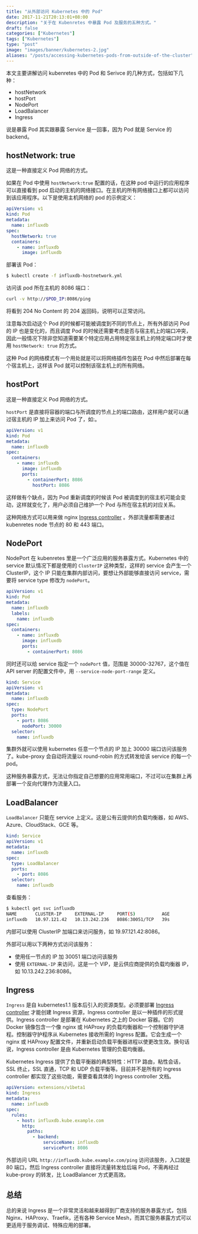 ```yaml
---
title: "从外部访问 Kubernetes 中的 Pod"
date: 2017-11-21T20:13:01+08:00
description: "关于在 Kubenretes 中暴露 Pod 及服务的五种方式。"
draft: false
categories: ["Kubernetes"]
tags: ["Kubernetes"]
type: "post"
image: "images/banner/kubernetes-2.jpg"
aliases: "/posts/accessing-kubernetes-pods-from-outside-of-the-cluster"
---
```


本文主要讲解访问 kubenretes 中的 Pod 和 Serivce 的几种方式，包括如下几种：

- hostNetwork
- hostPort
- NodePort
- LoadBalancer
- Ingress

说是暴露 Pod 其实跟暴露 Service 是一回事，因为 Pod 就是 Service 的 backend。

## hostNetwork: true

这是一种直接定义 Pod 网络的方式。

如果在 Pod 中使用 `hostNetwork:true` 配置的话，在这种 pod 中运行的应用程序可以直接看到 pod 启动的主机的网络接口。在主机的所有网络接口上都可以访问到该应用程序。以下是使用主机网络的 pod 的示例定义：

```yaml
apiVersion: v1
kind: Pod
metadata:
  name: influxdb
spec:
  hostNetwork: true
  containers:
    - name: influxdb
      image: influxdb
```

部署该 Pod：

```bash
$ kubectl create -f influxdb-hostnetwork.yml
```

访问该 pod 所在主机的 8086 端口：

```bash
curl -v http://$POD_IP:8086/ping
```

将看到 204 No Content 的 204 返回码，说明可以正常访问。

注意每次启动这个 Pod 的时候都可能被调度到不同的节点上，所有外部访问 Pod 的 IP 也是变化的，而且调度 Pod 的时候还需要考虑是否与宿主机上的端口冲突，因此一般情况下除非您知道需要某个特定应用占用特定宿主机上的特定端口时才使用 `hostNetwork: true` 的方式。

这种 Pod 的网络模式有一个用处就是可以将网络插件包装在 Pod 中然后部署在每个宿主机上，这样该 Pod 就可以控制该宿主机上的所有网络。

## hostPort

这是一种直接定义 Pod 网络的方式。

`hostPort` 是直接将容器的端口与所调度的节点上的端口路由，这样用户就可以通过宿主机的 IP 加上来访问 Pod 了，如:。

```yaml
apiVersion: v1
kind: Pod
metadata:
  name: influxdb
spec:
  containers:
    - name: influxdb
      image: influxdb
      ports:
        - containerPort: 8086
          hostPort: 8086
```

这样做有个缺点，因为 Pod 重新调度的时候该 Pod 被调度到的宿主机可能会变动，这样就变化了，用户必须自己维护一个 Pod 与所在宿主机的对应关系。

这种网络方式可以用来做 nginx [Ingress controller](https://github.com/kubernetes/ingress/tree/master/controllers/nginx) 。外部流量都需要通过 kubenretes node 节点的 80 和 443 端口。

## NodePort

NodePort 在 kubenretes 里是一个广泛应用的服务暴露方式。Kubernetes 中的 service 默认情况下都是使用的 `ClusterIP` 这种类型，这样的 service 会产生一个 ClusterIP，这个 IP 只能在集群内部访问，要想让外部能够直接访问 service，需要将 service type 修改为 `nodePort`。

```yaml
apiVersion: v1
kind: Pod
metadata:
  name: influxdb
  labels:
    name: influxdb
spec:
  containers:
    - name: influxdb
      image: influxdb
      ports:
        - containerPort: 8086
```

同时还可以给 service 指定一个 `nodePort` 值，范围是 30000-32767，这个值在 API server 的配置文件中，用 `--service-node-port-range` 定义。

```yaml
kind: Service
apiVersion: v1
metadata:
  name: influxdb
spec:
  type: NodePort
  ports:
    - port: 8086
      nodePort: 30000
  selector:
    name: influxdb
```

集群外就可以使用 kubernetes 任意一个节点的 IP 加上 30000 端口访问该服务了。kube-proxy 会自动将流量以 round-robin 的方式转发给该 service 的每一个 pod。

这种服务暴露方式，无法让你指定自己想要的应用常用端口，不过可以在集群上再部署一个反向代理作为流量入口。

## LoadBalancer

`LoadBalancer` 只能在 service 上定义。这是公有云提供的负载均衡器，如 AWS、Azure、CloudStack、GCE 等。

```yaml
kind: Service
apiVersion: v1
metadata:
  name: influxdb
spec:
  type: LoadBalancer
  ports:
    - port: 8086
  selector:
    name: influxdb
```

查看服务：

```bash
$ kubectl get svc influxdb
NAME       CLUSTER-IP     EXTERNAL-IP     PORT(S)          AGE
influxdb   10.97.121.42   10.13.242.236   8086:30051/TCP   39s
```

内部可以使用 ClusterIP 加端口来访问服务，如 19.97.121.42:8086。

外部可以用以下两种方式访问该服务：

- 使用任一节点的 IP 加 30051 端口访问该服务
- 使用 `EXTERNAL-IP` 来访问，这是一个 VIP，是云供应商提供的负载均衡器 IP，如 10.13.242.236:8086。

## Ingress

`Ingress` 是自 kubernetes1.1 版本后引入的资源类型。必须要部署 [Ingress controller](https://github.com/kubernetes/ingress/tree/master/controllers/nginx) 才能创建 Ingress 资源，Ingress controller 是以一种插件的形式提供。Ingress controller 是部署在 Kubernetes 之上的 Docker 容器。它的 Docker 镜像包含一个像 nginx 或 HAProxy 的负载均衡器和一个控制器守护进程。控制器守护程序从 Kubernetes 接收所需的 Ingress 配置。它会生成一个 nginx 或 HAProxy 配置文件，并重新启动负载平衡器进程以使更改生效。换句话说，Ingress controller 是由 Kubernetes 管理的负载均衡器。

Kubernetes Ingress 提供了负载平衡器的典型特性：HTTP 路由，粘性会话，SSL 终止，SSL 直通，TCP 和 UDP 负载平衡等。目前并不是所有的 Ingress controller 都实现了这些功能，需要查看具体的 Ingress controller 文档。

```yaml
apiVersion: extensions/v1beta1
kind: Ingress
metadata:
  name: influxdb
spec:
  rules:
    - host: influxdb.kube.example.com
      http:
        paths:
          - backend:
              serviceName: influxdb
              servicePort: 8086
```

外部访问 URL `http://influxdb.kube.example.com/ping` 访问该服务，入口就是 80 端口，然后 Ingress controller 直接将流量转发给后端 Pod，不需再经过 kube-proxy 的转发，比 LoadBalancer 方式更高效。

## 总结

总的来说 Ingress 是一个非常灵活和越来越得到厂商支持的服务暴露方式，包括 Nginx、HAProxy、Traefik，还有各种 Service Mesh，而其它服务暴露方式可以更适用于服务调试、特殊应用的部署。
